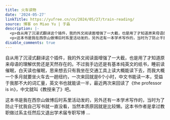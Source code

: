 ```yaml
---
title: 火车读物
date: '2024-05-27'
linkTitle: https://yufree.cn/cn/2024/05/27/train-reading/
source: 博客 on Miao Yu | 于淼
description: |-
  <p>自从用了沉浸式翻译这个插件，我的外文阅读面增强了一大截，也是用了才知道原来母语的理解优势还是天然存在的。不过我手边还是有基本纯英文的纸书，睡前读催眠，白天读也催眠，思来想去只有我坐在交通工具上读大概能读下去，而我大概一个多月就要坐火车去一趟纽约，一次来回就是6个小时，中文书能读一本，受益于我那不大的词汇量，英文书也就能读一半，最近两次来回读了《the professor is in》，中文就叫《教授来了》吧。</p>
  <p>这本书是我在西奈山做博后时系里活动发的，另外还有一本学术写作的，当时为了防止干扰我自己写书就一直没看，当然本质原因就是比较懒。这本书作者是拿过教职做过系主任然后又退出学术届专职写博 ...
disable_comments: true
---
```

<p>自从用了沉浸式翻译这个插件，我的外文阅读面增强了一大截，也是用了才知道原来母语的理解优势还是天然存在的。不过我手边还是有基本纯英文的纸书，睡前读催眠，白天读也催眠，思来想去只有我坐在交通工具上读大概能读下去，而我大概一个多月就要坐火车去一趟纽约，一次来回就是6个小时，中文书能读一本，受益于我那不大的词汇量，英文书也就能读一半，最近两次来回读了《the professor is in》，中文就叫《教授来了》吧。</p>
<p>这本书是我在西奈山做博后时系里活动发的，另外还有一本学术写作的，当时为了防止干扰我自己写书就一直没看，当然本质原因就是比较懒。这本书作者是拿过教职做过系主任然后又退出学术届专职写博 ...
